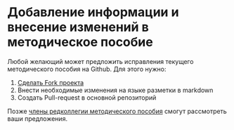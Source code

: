 <div
id="добавление-информации-и-внесение-изменений-в-методическое-пособие"
class="section level1">

Добавление информации и внесение изменений в методическое пособие
=================================================================

Любой желающий может предложить исправления текущего методического
пособия на Github. Для этого нужно:

1.  [Сделать Fork
    проекта](https://github.com/power-bi/PowerBI-book-ru/edit/master/README.md)
2.  Внести необходимые изменения на языке разметки в markdown
3.  Создать Pull-request в основной репозиторий

Позже [члены редколлегии методического
пособия](https://github.com/power-bi/PowerBI-book-ru/issues/1) смогут
рассмотреть ваши предложения.


